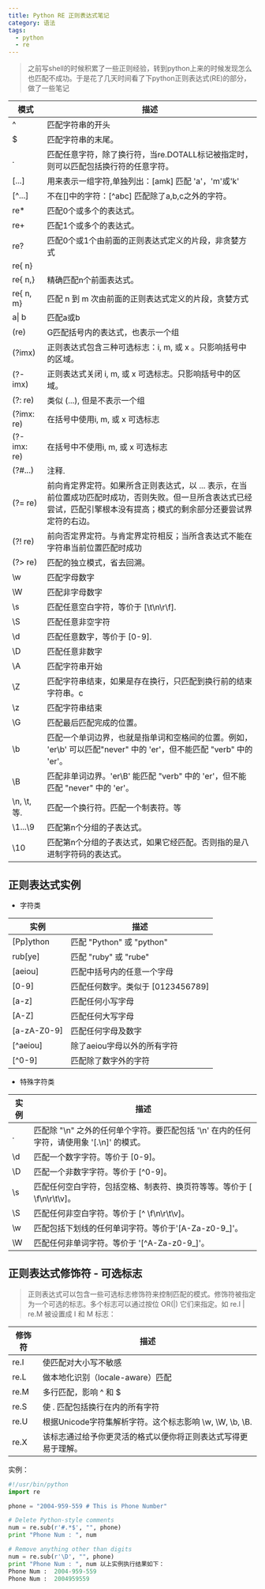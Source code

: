 ```yaml
---
title: Python RE 正则表达式笔记
category: 语法
tags:
  - python
  - re
---
```


> 之前写shell的时候积累了一些正则经验，转到python上来的时候发现怎么也匹配不成功。于是花了几天时间看了下python正则表达式(RE)的部分，做了一些笔记

模式 | 描述
---|---
^  | 匹配字符串的开头
$  | 匹配字符串的末尾。
. |  匹配任意字符，除了换行符，当re.DOTALL标记被指定时，则可以匹配包括换行符的任意字符。
[...] |  用来表示一组字符,单独列出：[amk] 匹配 'a'，'m'或'k'
[^...] | 不在[]中的字符：[^abc] 匹配除了a,b,c之外的字符。
re*| 匹配0个或多个的表达式。
re+| 匹配1个或多个的表达式。
re?| 匹配0个或1个由前面的正则表达式定义的片段，非贪婪方式
re{ n}  |
re{ n,} |精确匹配n个前面表达式。
re{ n, m} |  匹配 n 到 m 次由前面的正则表达式定义的片段，贪婪方式
a\| b  |  匹配a或b
(re)  |  G匹配括号内的表达式，也表示一个组
(?imx) | 正则表达式包含三种可选标志：i, m, 或 x 。只影响括号中的区域。
(?-imx)| 正则表达式关闭 i, m, 或 x 可选标志。只影响括号中的区域。
(?: re) |类似 (...), 但是不表示一个组
(?imx: re)  |在括号中使用i, m, 或 x 可选标志
(?-imx: re)| 在括号中不使用i, m, 或 x 可选标志
(?#...) |注释.
(?= re)| 前向肯定界定符。如果所含正则表达式，以 ... 表示，在当前位置成功匹配时成功，否则失败。但一旦所含表达式已经尝试，匹配引擎根本没有提高；模式的剩余部分还要尝试界定符的右边。
(?! re) |前向否定界定符。与肯定界定符相反；当所含表达式不能在字符串当前位置匹配时成功
(?> re) |匹配的独立模式，省去回溯。
\w  |匹配字母数字
\W  |匹配非字母数字
\s  |匹配任意空白字符，等价于 [\t\n\r\f].
\S  |匹配任意非空字符
\d  |匹配任意数字，等价于 [0-9].
\D  |匹配任意非数字
\A  |匹配字符串开始
\Z  |匹配字符串结束，如果是存在换行，只匹配到换行前的结束字符串。c
\z  |匹配字符串结束
\G  |匹配最后匹配完成的位置。
\b  |匹配一个单词边界，也就是指单词和空格间的位置。例如， 'er\b' 可以匹配"never" 中的 'er'，但不能匹配 "verb" 中的 'er'。
\B  |匹配非单词边界。'er\B' 能匹配 "verb" 中的 'er'，但不能匹配 "never" 中的 'er'。
\n, \t, 等.  |匹配一个换行符。匹配一个制表符。等
\1...\9 |匹配第n个分组的子表达式。
\10 |匹配第n个分组的子表达式，如果它经匹配。否则指的是八进制字符码的表达式。


正则表达式实例
----

+ 字符类

实例  |描述
---|---
[Pp]ython |  匹配 "Python" 或 "python"
rub[ye]| 匹配 "ruby" 或 "rube"
[aeiou] |匹配中括号内的任意一个字母
[0-9]  | 匹配任何数字。类似于 [0123456789]
[a-z]  | 匹配任何小写字母
[A-Z]  | 匹配任何大写字母
[a-zA-Z0-9]| 匹配任何字母及数字
[^aeiou]  |  除了aeiou字母以外的所有字符
[^0-9] | 匹配除了数字外的字符


+ 特殊字符类

实例|  描述
---|---
.  | 匹配除 "\n" 之外的任何单个字符。要匹配包括 '\n' 在内的任何字符，请使用象 '[.\n]' 的模式。
\d  |匹配一个数字字符。等价于 [0-9]。
\D  |匹配一个非数字字符。等价于 [^0-9]。
\s | 匹配任何空白字符，包括空格、制表符、换页符等等。等价于 [ \f\n\r\t\v]。
\S  |匹配任何非空白字符。等价于 [^ \f\n\r\t\v]。
\w  |匹配包括下划线的任何单词字符。等价于'[A-Za-z0-9_]'。
\W  |匹配任何非单词字符。等价于 '[^A-Za-z0-9_]'。


正则表达式修饰符 - 可选标志
-----

> 正则表达式可以包含一些可选标志修饰符来控制匹配的模式。修饰符被指定为一个可选的标志。多个标志可以通过按位 OR(|) 它们来指定。如 re.I | re.M 被设置成 I 和 M 标志：

修饰符| 描述
---|---
re.I  |  使匹配对大小写不敏感
re.L |   做本地化识别（locale-aware）匹配
re.M  |  多行匹配，影响 ^ 和 $
re.S  |  使 . 匹配包括换行在内的所有字符
re.U |   根据Unicode字符集解析字符。这个标志影响 \w, \W, \b, \B.
re.X  |  该标志通过给予你更灵活的格式以便你将正则表达式写得更易于理解。


实例：

```py
#!/usr/bin/python
import re

phone = "2004-959-559 # This is Phone Number"

# Delete Python-style comments
num = re.sub(r'#.*$', "", phone)
print "Phone Num : ", num

# Remove anything other than digits
num = re.sub(r'\D', "", phone)
print "Phone Num : ", num 以上实例执行结果如下：
Phone Num :  2004-959-559
Phone Num :  2004959559
```
